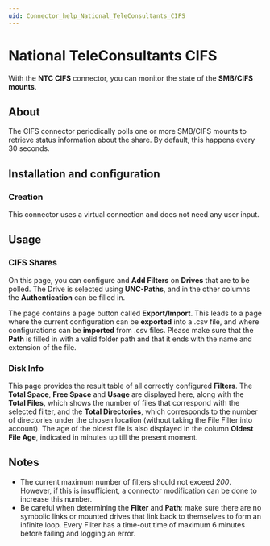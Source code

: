 ```yaml
---
uid: Connector_help_National_TeleConsultants_CIFS
---
```


# National TeleConsultants CIFS

With the **NTC CIFS** connector, you can monitor the state of the **SMB/CIFS mounts**.

## About

The CIFS connector periodically polls one or more SMB/CIFS mounts to retrieve status information about the share. By default, this happens every 30 seconds.

## Installation and configuration

### Creation

This connector uses a virtual connection and does not need any user input.

## Usage

### CIFS Shares

On this page, you can configure and **Add Filters** on **Drives** that are to be polled. The Drive is selected using **UNC-Paths**, and in the other columns the **Authentication** can be filled in.

The page contains a page button called **Export/Import**. This leads to a page where the current configuration can be **exported** into a .csv file, and where configurations can be **imported** from .csv files. Please make sure that the **Path** is filled in with a valid folder path and that it ends with the name and extension of the file.

### Disk Info

This page provides the result table of all correctly configured **Filters**. The **Total Space**, **Free Space** and **Usage** are displayed here, along with the **Total Files,** which shows the number of files that correspond with the selected filter, and the **Total Directories**, which corresponds to the number of directories under the chosen location (without taking the File Filter into account). The age of the oldest file is also displayed in the column **Oldest File Age**, indicated in minutes up till the present moment.

## Notes

- The current maximum number of filters should not exceed *200*. However, if this is insufficient, a connector modification can be done to increase this number.
- Be careful when determining the **Filter** and **Path**: make sure there are no symbolic links or mounted drives that link back to themselves to form an infinite loop. Every Filter has a time-out time of maximum 6 minutes before failing and logging an error.
